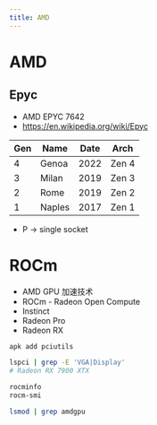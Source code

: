 ```yaml
---
title: AMD
---
```


# AMD

## Epyc

- AMD EPYC 7642
- https://en.wikipedia.org/wiki/Epyc

| Gen | Name   | Date | Arch  |
| --- | ------ | ---- | ----- |
| 4   | Genoa  | 2022 | Zen 4 |
| 3   | Milan  | 2019 | Zen 3 |
| 2   | Rome   | 2019 | Zen 2 |
| 1   | Naples | 2017 | Zen 1 |

- P -> single socket

# ROCm

- AMD GPU 加速技术
- ROCm - Radeon Open Compute
- Instinct
- Radeon Pro
- Radeon RX

```bash
apk add pciutils

lspci | grep -E 'VGA|Display'
# Radeon RX 7900 XTX

rocminfo
rocm-smi

lsmod | grep amdgpu
```
